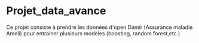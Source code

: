 # Projet_data_avance
Ce projet consiste à prendre les données d'open Damir (Assurance maladie Ameli) pour entrainer plusieurs modèles (boosting, random forest,etc.)
